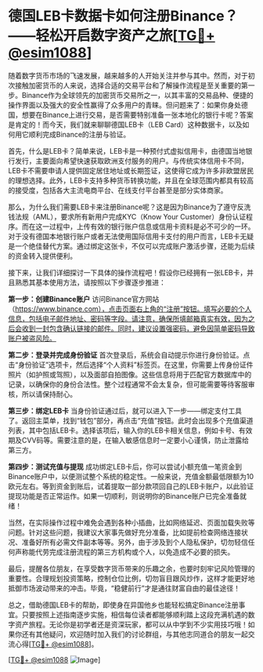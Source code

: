 # 德国LEB卡数据卡如何注册Binance？——轻松开启数字资产之旅[[TG💪+ @esim1088](https://t.me/s/esim1088)]

随着数字货币市场的飞速发展，越来越多的人开始关注并参与其中。然而，对于初次接触加密货币的人来说，选择合适的交易平台和了解操作流程是至关重要的第一步。Binance作为全球领先的加密货币交易所之一，以其丰富的交易品种、便捷的操作界面以及强大的安全性赢得了众多用户的青睐。但问题来了：如果你身处德国，想要在Binance上进行交易，是否需要特别准备一张本地化的银行卡呢？答案是肯定的！而今天，我们就来聊聊德国LEB卡（LEB Card）这种数据卡，以及如何用它顺利完成Binance的注册与验证。

首先，什么是LEB卡？简单来说，LEB卡是一种预付式虚拟信用卡，由德国当地银行发行，主要面向希望快速获取欧洲支付服务的用户。与传统实体信用卡不同，LEB卡不需要申请人提供固定居住地址或长期签证，这使得它成为许多非欧盟居民的理想选择。此外，LEB卡支持多种货币转换功能，并且在全球范围内都具有较高的接受度，包括各大主流电商平台、在线支付平台甚至是部分实体商家。

那么，为什么我们需要LEB卡来注册Binance呢？这是因为Binance为了遵守反洗钱法规（AML），要求所有新用户完成KYC（Know Your Customer）身份认证程序。而在这一过程中，上传有效的银行账户信息或信用卡资料是必不可少的一环。对于没有德国本地银行账户或者无法使用国际信用卡支付的用户而言，LEB卡无疑是一个绝佳替代方案。通过绑定这张卡，不仅可以完成账户激活步骤，还能为后续的资金转入提供便利。

接下来，让我们详细探讨一下具体的操作流程吧！假设你已经拥有一张LEB卡，并且熟悉其基本使用方法，请按照以下步骤逐步推进：

**第一步：创建Binance账户**
访问Binance官方网站（https://www.binance.com），点击页面右上角的“注册”按钮。填写必要的个人信息，包括电子邮件地址、密码等字段。请注意，确保所填邮箱真实有效，因为之后会收到一封包含确认链接的邮件。同时，建议设置强密码，避免因简单密码导致账户被盗风险。

**第二步：登录并完成身份验证**
首次登录后，系统会自动提示你进行身份验证。点击“身份验证”选项卡，然后选择“个人资料”标签页。在这里，你需要上传身份证件照片（如护照或驾照），以及面部自拍图像。这些信息将用于匹配官方数据库中的记录，以确保你的身份合法性。整个过程通常不会太复杂，但可能需要等待客服审核，所以请保持耐心。

**第三步：绑定LEB卡**
当身份验证通过后，就可以进入下一步——绑定支付工具了。返回主菜单，找到“钱包”部分，再点击“充值”按钮。此时会出现多个充值渠道列表，其中包括LEB卡。选择该项后，输入你的LEB卡相关信息，例如卡号、有效期及CVV码等。需要注意的是，在输入敏感信息时一定要小心谨慎，防止泄露给第三方。

**第四步：测试充值与提现**
成功绑定LEB卡后，你可以尝试小额充值一笔资金到Binance账户中，以便测试整个系统的稳定性。一般来说，充值金额最低限额为10欧元左右。等到资金到账后，试着提取一部分款项回自己的LEB卡账户，以此验证提现功能是否正常运作。如果一切顺利，则说明你的Binance账户已完全准备就绪！

当然，在实际操作过程中难免会遇到各种小插曲，比如网络延迟、页面加载失败等问题。针对这些问题，我建议大家事先做好充分准备，比如提前检查网络连接状况、准备好所有必需文件副本等等。另外，由于涉及到个人隐私保护，切勿轻信任何声称能代劳完成注册流程的第三方机构或个人，以免造成不必要的损失。

最后，提醒各位朋友，在享受数字货币带来的乐趣之余，也要时刻牢记风险管理的重要性。合理规划投资策略，控制仓位比例，切勿盲目跟风炒作，这样才能更好地抵御市场波动带来的冲击。毕竟，“稳健前行”才是通往财富自由的最佳途径！

总之，借助德国LEB卡的帮助，即使身在异国他乡也能轻松搞定Binance注册事宜。只要按照上述指南逐步实施，相信每位读者都能够顺利踏上这段充满机遇的数字资产旅程。无论你是初学者还是资深玩家，都可以从中学到不少实用技巧哦！如果你还有其他疑问，欢迎随时加入我们的讨论群组，与其他志同道合的朋友一起交流心得[[TG💪+ @esim1088](https://t.me/s/esim1088)]。

[[TG💪+ @esim1088](https://t.me/s/esim1088) ![Image](https://i.postimg.cc/4NQfJmqS/Snipaste-2025-05-13-00-14-12.png)]